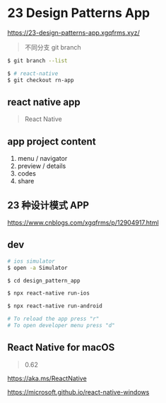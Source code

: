 # 23 Design Patterns App

https://23-design-patterns-app.xgqfrms.xyz/

> 不同分支 git branch

```sh
$ git branch --list

$ # react-native
$ git checkout rn-app

```

## react native app

> React Native

## app project content

1. menu / navigator
2. preview / details
3. codes
4. share

## 23 种设计模式 APP

https://www.cnblogs.com/xgqfrms/p/12904917.html


## dev

```sh
# ios simulator
$ open -a Simulator

$ cd design_pattern_app

$ npx react-native run-ios

$ npx react-native run-android

```

```sh
# To reload the app press "r"
# To open developer menu press "d"

```
## React Native for macOS

> 0.62

https://aka.ms/ReactNative

https://microsoft.github.io/react-native-windows
